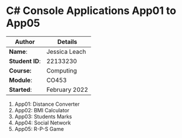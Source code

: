 # C# Console Applications App01 to App05
| Author | Details |
| ---- | ---- |
**Name**: | Jessica Leach  |
**Student ID**: | 22133230 |
**Course:** | Computing |
**Module**: | CO453     |
**Started**: | February 2022 |    

1. App01: Distance Converter
2. App02: BMI Calculator
3. App03: Students Marks
4. App04: Social Network
5. App05: R-P-S Game

